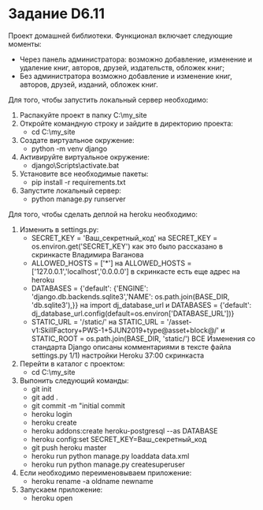 # Задание D6.11

   Проект домашней библиотеки. Функционал включает следующие моменты:

  - Через панель администратора: возможно добавление, изменение и удаление книг, авторов, друзей, издательств, обложек книг;
  - Без администратора возможно добавление и изменение книг, авторов, друзей, изданий, обложек книг.

Для того, чтобы запустить локальный сервер необходимо:
1) Распакуйте проект в папку C:\my_site
2) Откройте командную строку и зайдите в директорию проекта:
   - cd C:\my_site
3) Создате виртуальное окружение:
   - python -m venv django
4) Активируйте виртуальное окружение:
   - django\Scripts\activate.bat
5) Установите все необходимые пакеты:
   - pip install -r requirements.txt
6) Запустите локальный сервер:
   - python manage.py runserver

Для того, чтобы сделать деплой на heroku необходимо:
1) Изменить в settings.py:
   - SECRET_KEY = 'Ваш_секретный_код' на SECRET_KEY = os.environ.get('SECRET_KEY') как это было рассказано в скринкасте Владимира Ваганова
   - ALLOWED_HOSTS = ['*'] на ALLOWED_HOSTS = ['127.0.0.1','localhost','0.0.0.0'] в скринкасте есть еще адрес на heroku
   - DATABASES = {'default': {'ENGINE': 'django.db.backends.sqlite3','NAME': os.path.join(BASE_DIR, 'db.sqlite3'),}} на import dj_database_url и DATABASES = {'default': dj_database_url.config(default=os.environ['DATABASE_URL'])}
   - STATIC_URL = '/static/' на STATIC_URL = '/asset-v1:SkillFactory+PWS-1+5JUN2019+type@asset+block@/' и STATIC_ROOT = os.path.join(BASE_DIR, 'static/')
ВСЕ Изменения со стандарта Django описаны комментариями в тексте файла settings.py
1/1) настройки Heroku 37:00 скринкаста 
2) Перейти в каталог с проектом:
   - cd C:\my_site
3) Выпонить следующий команды:
   - git init
   - git add .
   - git commit -m "initial commit
   - heroku login
   - heroku create
   - heroku addons:create heroku-postgresql --as DATABASE
   - heroku config:set SECRET_KEY=Ваш_секретный_код
   - git push heroku master
   - heroku run python manage.py loaddata data.xml
   - heroku run python manage.py createsuperuser
4) Если необходимо переименовываем приложение:
   - heroku rename -a oldname newname
5) Запускаем приложение:
   - heroku open
